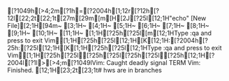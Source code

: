 [?1049h[>4;2m[?1h=[?2004h[1;12r[?12h[?12l[22;2t[22;1t[27m[29m[m[H[2J[?25l[12;1H"echo" [New File][2;1H[94m~                                                                                                                                                                                                   [3;1H~                                                                                                                                                                                                   [4;1H~                                                                                                                                                                                                   [5;1H~                                                                                                                                                                                                   [6;1H~                                                                                                                                                                                                   [7;1H~                                                                                                                                                                                                   [8;1H~                                                                                                                                                                                                   [9;1H~                                                                                                                                                                                                   [10;1H~                                                                                                                                                                                                   [11;1H~                                                                                                                                                                                                   [1;1H[?25h[?25l[m[12;1HType  :qa  and press <Enter> to exit Vim[1;1H[?25h[?25l[12;1H[K[12;1H:[?2004h[?25h:[?25l[12;1H[K[1;1H[?25h[?25l[12;1HType  :qa  and press <Enter> to exit Vim[1;1H[?25h[?25l[?25h[?25l[?25h[?25l[?25h[12;1H[?2004l[?1l>[>4;m[?1049lVim: Caught deadly signal TERM
Vim: Finished.
[12;1H[23;2t[23;1t# hws are in branches
